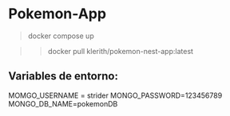 # Pokemon-App

> docker compose up

>> docker pull klerith/pokemon-nest-app:latest

## Variables de entorno:

MOMGO_USERNAME = strider
MONGO_PASSWORD=123456789
MONGO_DB_NAME=pokemonDB


